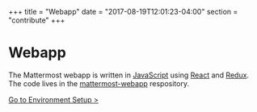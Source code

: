 +++
title = "Webapp"
date = "2017-08-19T12:01:23-04:00"
section = "contribute"
+++

# Webapp

The Mattermost webapp is written in [JavaScript](https://golang.org/) using [React](https://facebook.github.io/react/) and [Redux](http://redux.js.org/). The code lives in the [mattermost-webapp](https://github.com/mattermost/mattermost-webapp) respository.

<div style="margin-top: 15px;">
<span class="pull-right"><a href="/contribute/webapp/developer-setup/">Go to Environment Setup ></a></span>
</div>
<br/>
